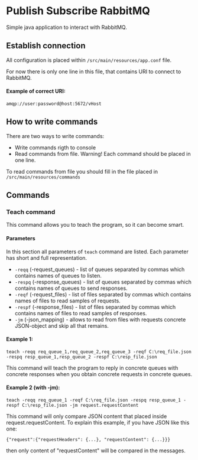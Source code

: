 # Publish Subscribe RabbitMQ
Simple java application to interact with RabbitMQ.

## Establish connection

All configuration is placed within `/src/main/resources/app.conf` file.

For now there is only one line in this file, that contains URI to connect to RabbitMQ.

#### Example of correct URI:
`amqp://user:password@host:5672/vHost`

## How to write commands

There are two ways to write commands:
* Write commands rigth to console
* Read commands from file. Warning! Each command should be placed in one line.

To read commands from file you should fill in the file placed in `/src/main/resources/commands`


## Commands

### Teach command
This command allows you to teach the program, so it can become smart.

#### Parameters

In this section all parameters of `teach` command are listed. Each parameter has short and full representation.

* `-reqq` (-request_queues) - list of queues separated by commas which contains names of queues to listen.
* `-respq` (-response_queues) - list of queues separated by commas which contains names of queues to send responses.
* `-reqf` (-request_files) - list of files separated by commas which contains names of files to read samples of requests.
* `-respf` (-response_files) - list of files separated by commas which contains names of files to read samples of responses.
* `-jm` (-json_mapping) - allows to read from files with requests concrete JSON-object and skip all that remains.

#### Example 1: 
`teach -reqq req_queue_1,req_queue_2,req_queue_3 -reqf C:\req_file.json -respq resp_queue_1,resp_queue_2 -respf C:\resp_file.json`

This command will teach the program to reply in concrete queues with concrete responses when you obtain concrete requests in concrete queues.

#### Example 2 (with -jm): 
`teach -reqq req_queue_1 -reqf C:\req_file.json -respq resp_queue_1 -respf C:\resp_file.json -jm request.requestContent`

This command will only compare JSON content that placed inside request.requestContent. To explain this example, if you have JSON like this one:

`{"request":{"requestHeaders": {...}, "requestContent": {...}}}` 

then only content of "requestContent" will be compared in the messages.
